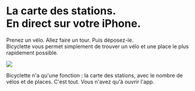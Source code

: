 # La carte des stations.<br>En direct sur votre iPhone.

Prenez un vélo. Allez faire un tour. Puis déposez-le.  
Bicyclette vous permet simplement de trouver un vélo et une place le plus rapidement possible.

![](images/screenshots/NotreDame@2x.png)

Bicyclette n'a qu'une fonction : la carte des stations, avec le nombre de vélos et de places. C'est tout. Vous n'avez qu'à ouvrir l'app.